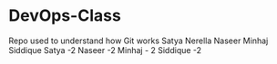 # DevOps-Class
Repo used to understand how Git works
Satya Nerella
Naseer
Minhaj
Siddique
Satya -2 
Naseer -2
Minhaj - 2
Siddique -2

